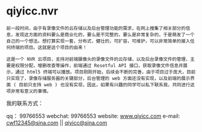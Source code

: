﻿# qiyicc.nvr

    前一段时间，由于有录像文件的云存储以及后台管理功能的需求，在网上搜集了相关部分的信息，发现这方面的资料要么是商业化的，要么是不完整的，要么是非常复杂的，于是萌发了一个自己的一个想法。想打算实现一套，分布式，健壮的，可扩容，可维护，可以非常简单的接入任何终端的项目。这就是这个项目的由来！

    这是一个 NVR 云项目，支持对前端摄像头的录像文件的云存储，以及后台录像文件的管理，主要是权限分配，增删改查等操作，前端通过 Resetful API 接口，获取录像文件信息并展示，通过 html5 终端可以播放。项目刚刚开始，后续会不断的完善，由于项目过于庞大，目前只实现了，录像存储服务器的关键部分，后台管理的 web 方面还没有实现，以及前端的展示界面 ( 目前只支持 web ) 也没有实现，因此，如果有兴趣的同学可以私下联系我，共同进行这项非常有意义的事情。

我的联系方式：

qq： 99766553
webchat: 99766553
website: www.qiyicc.com
e-mail: cwf12345@sina.com || qiyicc@sina.com
